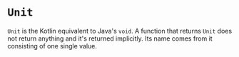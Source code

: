 # `Unit`
`Unit` is the Kotlin equivalent to Java's `void`. A function that returns `Unit` does not return anything and it's returned implicitly. Its name comes from it consisting of one single value.
